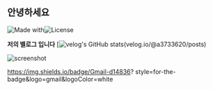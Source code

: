 ## 안녕하세요



![Made with](https://img.shields.io/badge/Made%20with-Love-red)![License](https://img.shields.io/badge/License-Mit-blue.svg)


**저의 벨로그 입니다**
[![velog's GitHub stats](https://velog.readme-stats.vercel.app/api?@a3733620)(velog.io/@a3733620/posts)


![screenshot](https://via.placeholder.com/500x300)

https://img.shields.io/badge/Gmail-d14836?
style=for-the-badge&logo=gmail&logoColor=white
